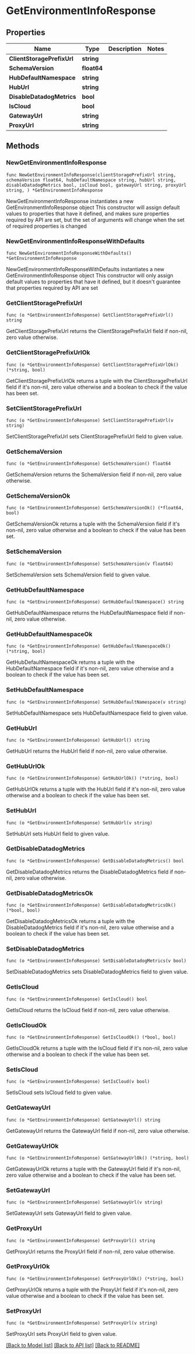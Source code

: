 # GetEnvironmentInfoResponse

## Properties

Name | Type | Description | Notes
------------ | ------------- | ------------- | -------------
**ClientStoragePrefixUrl** | **string** |  | 
**SchemaVersion** | **float64** |  | 
**HubDefaultNamespace** | **string** |  | 
**HubUrl** | **string** |  | 
**DisableDatadogMetrics** | **bool** |  | 
**IsCloud** | **bool** |  | 
**GatewayUrl** | **string** |  | 
**ProxyUrl** | **string** |  | 

## Methods

### NewGetEnvironmentInfoResponse

`func NewGetEnvironmentInfoResponse(clientStoragePrefixUrl string, schemaVersion float64, hubDefaultNamespace string, hubUrl string, disableDatadogMetrics bool, isCloud bool, gatewayUrl string, proxyUrl string, ) *GetEnvironmentInfoResponse`

NewGetEnvironmentInfoResponse instantiates a new GetEnvironmentInfoResponse object
This constructor will assign default values to properties that have it defined,
and makes sure properties required by API are set, but the set of arguments
will change when the set of required properties is changed

### NewGetEnvironmentInfoResponseWithDefaults

`func NewGetEnvironmentInfoResponseWithDefaults() *GetEnvironmentInfoResponse`

NewGetEnvironmentInfoResponseWithDefaults instantiates a new GetEnvironmentInfoResponse object
This constructor will only assign default values to properties that have it defined,
but it doesn't guarantee that properties required by API are set

### GetClientStoragePrefixUrl

`func (o *GetEnvironmentInfoResponse) GetClientStoragePrefixUrl() string`

GetClientStoragePrefixUrl returns the ClientStoragePrefixUrl field if non-nil, zero value otherwise.

### GetClientStoragePrefixUrlOk

`func (o *GetEnvironmentInfoResponse) GetClientStoragePrefixUrlOk() (*string, bool)`

GetClientStoragePrefixUrlOk returns a tuple with the ClientStoragePrefixUrl field if it's non-nil, zero value otherwise
and a boolean to check if the value has been set.

### SetClientStoragePrefixUrl

`func (o *GetEnvironmentInfoResponse) SetClientStoragePrefixUrl(v string)`

SetClientStoragePrefixUrl sets ClientStoragePrefixUrl field to given value.


### GetSchemaVersion

`func (o *GetEnvironmentInfoResponse) GetSchemaVersion() float64`

GetSchemaVersion returns the SchemaVersion field if non-nil, zero value otherwise.

### GetSchemaVersionOk

`func (o *GetEnvironmentInfoResponse) GetSchemaVersionOk() (*float64, bool)`

GetSchemaVersionOk returns a tuple with the SchemaVersion field if it's non-nil, zero value otherwise
and a boolean to check if the value has been set.

### SetSchemaVersion

`func (o *GetEnvironmentInfoResponse) SetSchemaVersion(v float64)`

SetSchemaVersion sets SchemaVersion field to given value.


### GetHubDefaultNamespace

`func (o *GetEnvironmentInfoResponse) GetHubDefaultNamespace() string`

GetHubDefaultNamespace returns the HubDefaultNamespace field if non-nil, zero value otherwise.

### GetHubDefaultNamespaceOk

`func (o *GetEnvironmentInfoResponse) GetHubDefaultNamespaceOk() (*string, bool)`

GetHubDefaultNamespaceOk returns a tuple with the HubDefaultNamespace field if it's non-nil, zero value otherwise
and a boolean to check if the value has been set.

### SetHubDefaultNamespace

`func (o *GetEnvironmentInfoResponse) SetHubDefaultNamespace(v string)`

SetHubDefaultNamespace sets HubDefaultNamespace field to given value.


### GetHubUrl

`func (o *GetEnvironmentInfoResponse) GetHubUrl() string`

GetHubUrl returns the HubUrl field if non-nil, zero value otherwise.

### GetHubUrlOk

`func (o *GetEnvironmentInfoResponse) GetHubUrlOk() (*string, bool)`

GetHubUrlOk returns a tuple with the HubUrl field if it's non-nil, zero value otherwise
and a boolean to check if the value has been set.

### SetHubUrl

`func (o *GetEnvironmentInfoResponse) SetHubUrl(v string)`

SetHubUrl sets HubUrl field to given value.


### GetDisableDatadogMetrics

`func (o *GetEnvironmentInfoResponse) GetDisableDatadogMetrics() bool`

GetDisableDatadogMetrics returns the DisableDatadogMetrics field if non-nil, zero value otherwise.

### GetDisableDatadogMetricsOk

`func (o *GetEnvironmentInfoResponse) GetDisableDatadogMetricsOk() (*bool, bool)`

GetDisableDatadogMetricsOk returns a tuple with the DisableDatadogMetrics field if it's non-nil, zero value otherwise
and a boolean to check if the value has been set.

### SetDisableDatadogMetrics

`func (o *GetEnvironmentInfoResponse) SetDisableDatadogMetrics(v bool)`

SetDisableDatadogMetrics sets DisableDatadogMetrics field to given value.


### GetIsCloud

`func (o *GetEnvironmentInfoResponse) GetIsCloud() bool`

GetIsCloud returns the IsCloud field if non-nil, zero value otherwise.

### GetIsCloudOk

`func (o *GetEnvironmentInfoResponse) GetIsCloudOk() (*bool, bool)`

GetIsCloudOk returns a tuple with the IsCloud field if it's non-nil, zero value otherwise
and a boolean to check if the value has been set.

### SetIsCloud

`func (o *GetEnvironmentInfoResponse) SetIsCloud(v bool)`

SetIsCloud sets IsCloud field to given value.


### GetGatewayUrl

`func (o *GetEnvironmentInfoResponse) GetGatewayUrl() string`

GetGatewayUrl returns the GatewayUrl field if non-nil, zero value otherwise.

### GetGatewayUrlOk

`func (o *GetEnvironmentInfoResponse) GetGatewayUrlOk() (*string, bool)`

GetGatewayUrlOk returns a tuple with the GatewayUrl field if it's non-nil, zero value otherwise
and a boolean to check if the value has been set.

### SetGatewayUrl

`func (o *GetEnvironmentInfoResponse) SetGatewayUrl(v string)`

SetGatewayUrl sets GatewayUrl field to given value.


### GetProxyUrl

`func (o *GetEnvironmentInfoResponse) GetProxyUrl() string`

GetProxyUrl returns the ProxyUrl field if non-nil, zero value otherwise.

### GetProxyUrlOk

`func (o *GetEnvironmentInfoResponse) GetProxyUrlOk() (*string, bool)`

GetProxyUrlOk returns a tuple with the ProxyUrl field if it's non-nil, zero value otherwise
and a boolean to check if the value has been set.

### SetProxyUrl

`func (o *GetEnvironmentInfoResponse) SetProxyUrl(v string)`

SetProxyUrl sets ProxyUrl field to given value.



[[Back to Model list]](../README.md#documentation-for-models) [[Back to API list]](../README.md#documentation-for-api-endpoints) [[Back to README]](../README.md)


